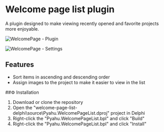 # Welcome page list plugin

A plugin designed to make viewing recently opened and favorite projects more enjoyable.

![WelcomePage - Plugin](https://github.com/user-attachments/assets/422e5872-cbbe-4170-ae22-6bbf58ba09ab)

![WelcomePage - Settings](https://github.com/user-attachments/assets/b47f694d-ea52-4b6f-a4af-f2dcc0c6a67d)

## Features
- Sort items in ascending and descending order
- Assign images to the project to make it easier to view in the list

##⚙️ Installation

1. Download or clone the repository
2. Open the "welcome-page-list-delphi\source\Pyahu.WelcomePageList.dproj" project in Delphi
3. Right-click the "Pyahu.WelcomePageList.bpl" and click "Build"
4. Right-click the "Pyahu.WelcomePageList.bpl" and click "Install"
